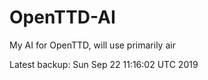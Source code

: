 # OpenTTD-AI
My AI for OpenTTD, will use primarily air

Latest backup: Sun Sep 22 11:16:02 UTC 2019

